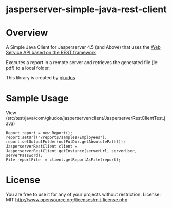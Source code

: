 jasperserver-simple-java-rest-client
====================================

# Overview

A Simple Java Client for Jasperserver 4.5 (and Above) that uses the [Web Service API based on the REST framework](http://jasperforge.org/plugins/mwiki/index.php/Jasperserver/REST_Web_Services_API "Web Service API based on the REST framework")  

Executes a report in a remote server and retrieves the generated file (ie: pdf) to a local folder.

This library is created by [gkudos](http://gkudos.com/ "Kudos Ltda.")

# Sample Usage

View (src/test/java/com/gkudos/jasperserver/client/JasperserverRestClientTest.java)

	Report report = new Report();
	report.setUrl("/reports/samples/Employees");
	report.setOutputFolder(outPutDir.getAbsolutePath());
	JasperserverRestClient client = JasperserverRestClient.getInstance(serverUrl, serverUser, serverPassword);
	File reportFile  = client.getReportAsFile(report);


# License 

You are free to use it for any of your projects without restriction. 
License: MIT http://www.opensource.org/licenses/mit-license.php
